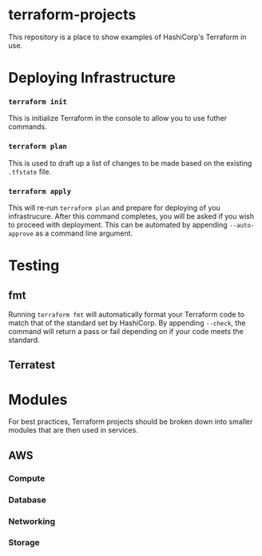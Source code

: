 # terraform-projects
This repository is a place to show examples of HashiCorp's Terraform in use.

# Deploying Infrastructure

### `terraform init`
This is initialize Terraform in the console to allow you to use futher commands. 

### `terraform plan`
This is used to draft up a list of changes to be made based on the existing `.tfstate` file. 

### `terraform apply`
This will re-run `terraform plan` and prepare for deploying of you infrastrucure. After this 
command completes, you will be asked if you wish to proceed with deployment. This can be automated 
by appending `--auto-approve` as a command line argument.

# Testing

## fmt
Running `terraform fmt` will automatically format your Terraform code to match that of the standard set
by HashiCorp. By appending `--check`, the command will return a pass or fail depending on if your code
meets the standard.

## Terratest

# Modules
For best practices, Terraform projects should be broken down into smaller modules that are then used
in services.

## AWS

### Compute

### Database

### Networking

### Storage